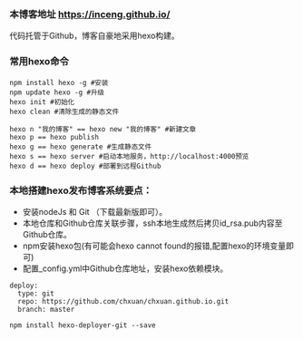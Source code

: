 ### 本博客地址 https://inceng.github.io/

代码托管于Github，博客自豪地采用hexo构建。

### 常用hexo命令

```
npm install hexo -g #安装  
npm update hexo -g #升级  
hexo init #初始化
hexo clean #清除生成的静态文件

hexo n "我的博客" == hexo new "我的博客" #新建文章
hexo p == hexo publish
hexo g == hexo generate #生成静态文件
hexo s == hexo server #启动本地服务，http://localhost:4000预览
hexo d == hexo deploy #部署到远程Github
```

### 本地搭建hexo发布博客系统要点：

- 安装nodeJs 和 Git （下载最新版即可）。
- 本地仓库和Github仓库关联步骤，ssh本地生成然后拷贝id_rsa.pub内容至Github仓库。
- npm安装hexo包(有可能会hexo cannot found的报错,配置hexo的环境变量即可)
- 配置_config.yml中Github仓库地址，安装hexo依赖模块。
```
deploy:
  type: git
  repo: https://github.com/chxuan/chxuan.github.io.git
  branch: master
```
```
npm install hexo-deployer-git --save
```
